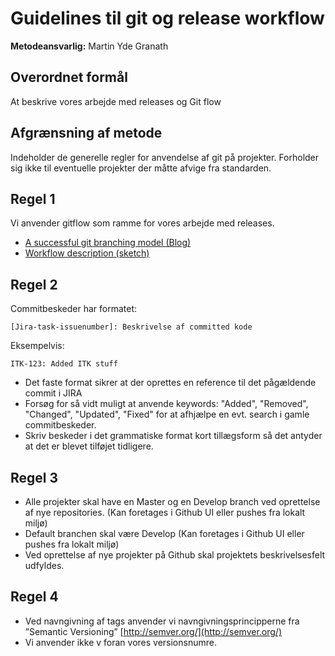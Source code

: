 # Guidelines til git og release workflow

**Metodeansvarlig:** Martin Yde Granath

## Overordnet formål
At beskrive vores arbejde med releases og Git flow

## Afgrænsning af metode
Indeholder de generelle regler for anvendelse af git på projekter. Forholder sig ikke til eventuelle projekter der måtte afvige fra standarden.

## Regel 1
Vi anvender gitflow som ramme for vores arbejde med releases.
* [A successful git branching model (Blog)](http://nvie.com/posts/a-successful-git-branching-model/)
* [Workflow description (sketch)](../../assets/git-workflow-gitflow.png)

## Regel 2
Commitbeskeder har formatet:

	[Jira-task-issuenumber]: Beskrivelse af committed kode

Eksempelvis:

    ITK-123: Added ITK stuff

* Det faste format sikrer at der oprettes en reference til det pågældende commit i JIRA
* Forsøg for så vidt muligt at anvende keywords: "Added", "Removed", "Changed", "Updated", "Fixed" for at afhjælpe en evt. search i gamle commitbeskeder.
* Skriv beskeder i det grammatiske format kort tillægsform så det antyder at det er blevet tilføjet tidligere.

## Regel 3
* Alle projekter skal have en Master og en Develop branch ved oprettelse af nye repositories. (Kan foretages i Github UI eller pushes fra lokalt miljø)
* Default branchen skal være Develop (Kan foretages i Github UI eller pushes fra lokalt miljø)
* Ved oprettelse af nye projekter på Github skal projektets beskrivelsesfelt udfyldes.

## Regel 4
* Ved navngivning af tags anvender vi navngivningsprincipperne fra ”Semantic Versioning” [http://semver.org/](http://semver.org/)
* Vi anvender ikke v foran vores versionsnumre.



